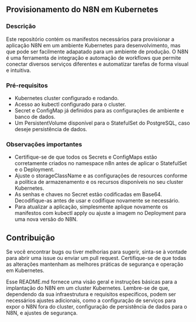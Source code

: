 ## Provisionamento do N8N em Kubernetes

### Descrição

Este repositório contém os manifestos necessários para provisionar a aplicação N8N em um ambiente Kubernetes para desenvolvimento, mas que pode ser facilmente adapatado para um ambiente de produção. O N8N é uma ferramenta de integração e automação de workflows que permite conectar diversos serviços diferentes e automatizar tarefas de forma visual e intuitiva.

### Pré-requisitos

- Kubernetes cluster configurado e rodando.
- Acesso ao kubectl configurado para o cluster.
- Secret e ConfigMap já definidos para as configurações de ambiente e banco de dados.
- Um PersistentVolume disponível para o StatefulSet do PostgreSQL, caso deseje persistência de dados.

### Observações importantes

- Certifique-se de que todos os Secrets e ConfigMaps estão corretamente criados no namespace n8n antes de aplicar o StatefulSet e o Deployment.
- Ajuste o storageClassName e as configurações de resources conforme a política de armazenamento e os recursos disponíveis no seu cluster Kubernetes.
- As senhas e chaves no Secret estão codificadas em Base64. Decodifique-as antes de usar e codifique novamente se necessário.
- Para atualizar a aplicação, simplesmente aplique novamente os manifestos com kubectl apply ou ajuste a imagem no Deployment para uma nova versão do N8N.

## Contribuição

Se você encontrar bugs ou tiver melhorias para sugerir, sinta-se à vontade para abrir uma issue ou enviar um pull request. Certifique-se de que todas as alterações mantenham as melhores práticas de segurança e operação em Kubernetes.

Esse README.md fornece uma visão geral e instruções básicas para a implantação do N8N em um cluster Kubernetes. Lembre-se de que, dependendo da sua infraestrutura e requisitos específicos, podem ser necessários ajustes adicionais, como a configuração de serviços para expor o N8N fora do cluster, configuração de persistência de dados para o N8N, e ajustes de segurança.
